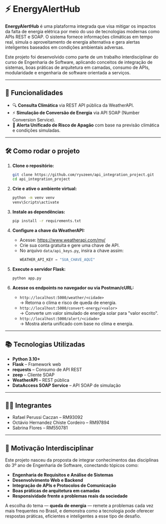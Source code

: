 
# ⚡ EnergyAlertHub

**EnergyAlertHub** é uma plataforma integrada que visa mitigar os impactos da falta de energia elétrica por meio do uso de tecnologias modernas como APIs REST e SOAP. O sistema fornece informações climáticas em tempo real, simula o aproveitamento de energia alternativa e gera alertas inteligentes baseados em condições ambientais adversas.

Este projeto foi desenvolvido como parte de um trabalho interdisciplinar do curso de Engenharia de Software, aplicando conceitos de integração de sistemas, boas práticas de arquitetura em camadas, consumo de APIs, modularidade e engenharia de software orientada a serviços.

---

## 🌟 Funcionalidades

- 🔍 **Consulta Climática** via REST API pública da WeatherAPI.
- ⚡ **Simulação de Conversão de Energia** via API SOAP (Number Conversion Service).
- 🚨 **Alerta Unificado de Risco de Apagão** com base na previsão climática e condições simuladas.

---

## 🛠️ Como rodar o projeto

1. **Clone o repositório:**
   ```bash
   git clone https://github.com/ryuzeen/api_integration_project.git
   cd api_integration_project
   ```

2. **Crie e ative o ambiente virtual:**
   ```bash
   python -m venv venv
   venv\Scripts\activate
   ```

3. **Instale as dependências:**
   ```bash
   pip install -r requirements.txt
   ```

4. **Configure a chave da WeatherAPI:**
   - Acesse: https://www.weatherapi.com/my/
   - Crie sua conta gratuita e gere uma chave de API.
   - No arquivo `data/api_keys.py`, insira a chave assim:
     ```python
     WEATHER_API_KEY = "SUA_CHAVE_AQUI"
     ```

5. **Execute o servidor Flask:**
   ```bash
   python app.py
   ```

6. **Acesse os endpoints no navegador ou via Postman/cURL:**
   - `http://localhost:5000/weather/<cidade>`  
     → Retorna o clima e risco de queda de energia.
   - `http://localhost:5000/convert-energy/<valor>`  
     → Converte um valor simulado de energia solar para "valor escrito".
   - `http://localhost:5000/alert/<cidade>`  
     → Mostra alerta unificado com base no clima e energia.

---

## 📚 Tecnologias Utilizadas

- **Python 3.10+**
- **Flask** – Framework web
- **requests** – Consumo de API REST
- **zeep** – Cliente SOAP
- **WeatherAPI** – REST pública
- **DataAccess SOAP Service** – API SOAP de simulação

---

## 👨‍💻 Integrantes

- Rafael Perussi Caczan – RM93092  
- Octávio Hernandez Chiste Cordeiro – RM97894  
- Sabrina Flores – RM550781

---

## 🧩 Motivação Interdisciplinar

Este projeto nasceu da proposta de integrar conhecimentos das disciplinas do 3º ano de Engenharia de Software, conectando tópicos como:

- **Engenharia de Requisitos e Análise de Sistemas**
- **Desenvolvimento Web e Backend**
- **Integração de APIs e Protocolos de Comunicação**
- **Boas práticas de arquitetura em camadas**
- **Responsividade frente a problemas reais da sociedade**

A escolha do tema — **queda de energia** — remete a problemas cada vez mais frequentes no Brasil, e demonstra como a tecnologia pode oferecer respostas práticas, eficientes e inteligentes a esse tipo de desafio.
